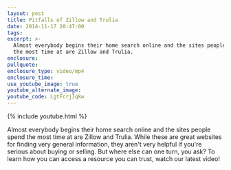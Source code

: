 ```yaml
---
layout: post
title: Pitfalls of Zillow and Trulia
date: 2014-11-17 20:47:00
tags:
excerpt: >-
  Almost everybody begins their home search online and the sites people spend
  the most time at are Zillow and Trulia.
enclosure:
pullquote:
enclosure_type: video/mp4
enclosure_time:
use_youtube_image: true
youtube_alternate_image:
youtube_code: LgtFcrjIqkw
---
```


{% include youtube.html %}

Almost everybody begins their home search online and the sites people spend the most time at are Zillow and Trulia. While these are great websites for finding very general information, they aren't very helpful if you're serious about buying or selling. But where else can one turn, you ask? To learn how you can access a resource you can trust, watch our latest video!<br>